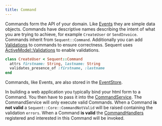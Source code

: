 ```yaml
---
title: Command
---
```


Commands form the API of your domain. Like [Events](event.html) they are simple data objects.
Commands have descriptive names describing the intent of what you are trying to achieve, for example `CreateUser` or `SendInvoice`.
Commands inherit from `Sequent::Command`. Additionally
you can add [Validations](validations.html) to commands to ensure correctness. Sequent uses
[ActiveModel::Validations](http://api.rubyonrails.org/classes/ActiveModel/Validations.html)
to enable validations.

```ruby
class CreateUser < Sequent::Command
  attrs firstname: String, lastname: String
  validates_presence_of :firstname, :lastname
end
```

Commands, like Events, are also stored in the [EventStore](event_store.html#command_records).

In building a web application you typically bind your html form to a Command. You then have to pass
it into the [CommandService](command-service.html). The CommandService will only execute valid Commands.
When a Command **is not valid** a `Sequent::Core::CommandNotValid` will be raised containing the validation `errors`.
When a Command **is valid** the [CommandHandlers](command-handler.html) registered and interested in this Command
will be invoked.
